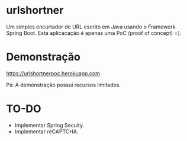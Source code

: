 # urlshortner


Um simples encurtador de URL escrito em Java usando o Framework Spring Boot.
Esta aplicacação é apenas uma PoC (proof of concept) =].

# Demonstração

https://urlshortnerpoc.herokuapp.com

Ps: A demonstração possui recursos limitados.

# TO-DO

- Implementar Spring Secuity.
- Implementar reCAPTCHA.
